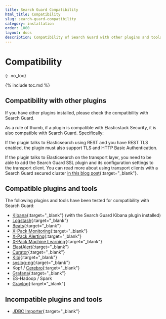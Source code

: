 ```yaml
---
title: Search Guard Compatibility
html_title: Compatibility
slug: search-guard-compatibility
category: installation
order: 1000
layout: docs
description: Compatibility of Search Guard with other plugins and tools like Kibana, logstash, Beats, Grafana or Cerebro. 
---
```

<!---
Copyright 2020 floragunn GmbH
-->
# Compatibility
{: .no_toc}

{% include toc.md %}

## Compatibility with other plugins

If you have other plugins installed, please check the compatibility with Search Guard.

As a rule of thumb, if a plugin is compatible with Elasticstack Security, it is also compatible with Search Guard. Specifically:

If the plugin talks to Elasticsearch using REST and you have REST TLS enabled, the plugin must also support TLS and HTTP Basic Authentication.

If the plugin talks to Elasticsearch on the transport layer, you need to be able to add the Search Guard SSL plugin and its configuration settings to the transport client. You can read more about using transport clients with a Search Guard secured cluster [in this blog post](https://search-guard.com/searchguard-elasicsearch-transport-clients/){:target="_blank"}.

## Compatible plugins and tools

The following plugins and tools have been tested for compatibility with Search Guard:

* [Kibana](https://www.elastic.co/de/products/kibana){:target="_blank"} (with the Search Guard Kibana plugin installed)
* [Logstash](https://www.elastic.co/de/products/logstash){:target="_blank"}
* [Beats](https://www.elastic.co/de/products/beats){:target="_blank"}
* [X-Pack Monitoring](https://www.elastic.co/guide/en/x-pack/current/xpack-monitoring.html){:target="_blank"}
* [X-Pack Alerting](https://www.elastic.co/guide/en/x-pack/current/xpack-alerting.html){:target="_blank"}
* [X-Pack Machine Learning](https://www.elastic.co/guide/en/x-pack/current/xpack-ml.html){:target="_blank"}
* [ElastAlert](https://github.com/Yelp/elastalert){:target="_blank"}
* [Curator](https://github.com/elastic/curator){:target="_blank"}
* [Kibi](https://siren.solutions/kibi/){:target="_blank"}
* [syslog-ng](https://syslog-ng.org/){:target="_blank"}
* Kopf / [Cerebro](https://github.com/lmenezes/cerebro){:target="_blank"}
* [Grafana](https://grafana.com/){:target="_blank"}
* ES-Hadoop / Spark
* [Graylog](http://docs.graylog.org/en/2.3/pages/configuration/elasticsearch.html){:target="_blank"}


## Incompatible plugins and tools

* [JDBC Importer](https://github.com/jprante/elasticsearch-jdbc){:target="_blank"}
